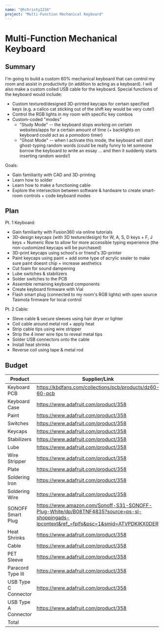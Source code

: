 ```yaml
---
name: "@hchristy1234"
project: "Multi-Function Mechanical Keyboard"
---
```


# Multi-Function Mechanical Keyboard

## Summary

I'm going to build a custom 60% mechanical keyboard that can control my room and assist in productivity (in addition to acting as a keyboard). I will also make a custom coiled USB cable for the keyboard. Special functions of the keyboard would include:
- Custom textured/designed 3D-printed keycaps for certain specified keys (e.g. a calico cat sticking out of the shift key would be very cute!)
- Control the RGB lights in my room with specific key combos
- Custom-coded "modes"
  - "Study Mode" -- the keyboard stops working on certain websites/apps for a certain amount of time (+ backlights on keyboard could act as a pomodoro timer)
  - "Ghost Mode" -- when I activate this mode, the keyboard will start ghost-typing random words (could be really funny to let someone borrow the keyboard to write an essay ... and then it suddenly starts inserting random words!)

Goals:
- Gain familiarity with CAD and 3D-printing
- Learn how to solder
- Learn how to make a functioning cable
- Explore the intersection between software & hardware to create smart-room controls + code keyboard modes

## Plan

Pt. 1 Keyboard:
- Gain familiarity with Fusion360 via online tutorials
- 3D-design  keycaps (with 3D texture/design) for W, A, S, D keys + F, J keys + Numeric Row to allow for more accessible typing experience (the non-customized keycaps will be purchased)
- 3D-print keycaps using school's or friend's 3D-printer
- Paint keycaps using paint + add some type of acrylic sealer to make sure paint doesnt chip + increase aesthetics
- Cut foam for sound dampening
- Lube switches & stabilizers
- Solder switches to the PCB
- Assemble remaining keyboard components
- Create keyboard firmware with Vial
- Flash smart plug (connected to my room's RGB lights) with open source Tasmota firmware for local control

Pt. 2 Cable:
- Sleve cable & secure sleeves using hair dryer or lighter
- Coil cable around metal rod + apply heat
- Strip cable tips using wire stripper
- Strip the 4 inner wire tips to reveal metal tips
- Solder USB connectors onto the cable
- Install heat shrinks
- Reverse coil using tape & metal rod

## Budget

| Product         | Supplier/Link                         | Cost   |
| --------------- | ------------------------------------- | ------ |
| Keyboard PCB | https://kbdfans.com/collections/pcb/products/dz60-60-pcb  | $38 |
| Keyboard Case | https://www.adafruit.com/product/358  | $19.95 |
| Paint | https://www.adafruit.com/product/358  | $19.95 |
| Switches | https://www.adafruit.com/product/358  | $19.95 |
| Keycaps | https://www.adafruit.com/product/358  | $19.95 |
| Stabilizers | https://www.adafruit.com/product/358  | $19.95 |
| Lube | https://www.adafruit.com/product/358  | $19.95 |
| Wire Stripper | https://www.adafruit.com/product/358  | $19.95 |
| Plate | https://www.adafruit.com/product/358  | $19.95 |
| Soldering Iron | https://www.adafruit.com/product/358  | $19.95 |
| Soldering Wire | https://www.adafruit.com/product/358  | $19.95 |
| SONOFF Smart Plug      | https://www.amazon.com/Sonoff-S31-SONOFF-Plug-White/dp/B08TNF4835?source=ps-sl-shoppingads-lpcontext&ref_=fplfs&psc=1&smid=ATVPDKIKX0DER | $7.87  |
| Heat Shrinks | https://www.adafruit.com/product/358  | $19.95 |
| Cable | https://www.adafruit.com/product/358  | $19.95 |
| PET Sleeve | https://www.adafruit.com/product/358  | $19.95 |
| Paracord Type III | https://www.adafruit.com/product/358  | $19.95 |
| USB Type C Connector | https://www.adafruit.com/product/358  | $19.95 |
| USB Type A Connector | https://www.adafruit.com/product/358  | $19.95 |
| Total           |                                       | $21.90 |
